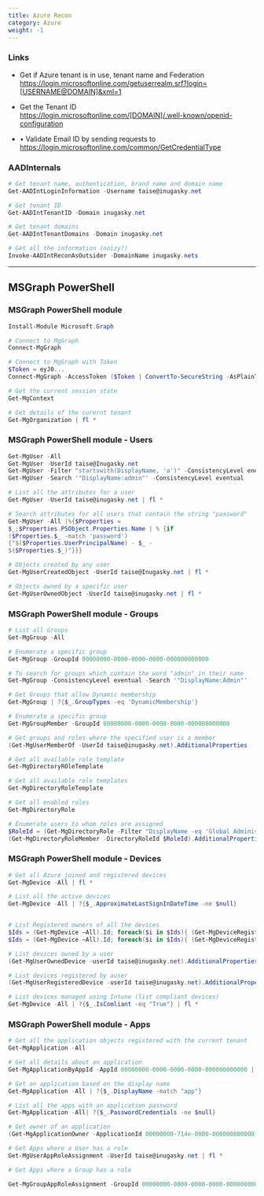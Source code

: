 ```yaml
---
title: Azure Recon
category: Azure
weight: -1
---
```


### Links

- Get if Azure tenant is in use, tenant name and Federation  
https://login.microsoftonline.com/getuserrealm.srf?login=[USERNAME@DOMAIN]&xml=1

- Get the Tenant ID  
https://login.microsoftonline.com/[DOMAIN]/.well-known/openid-configuration

- • Validate Email ID by sending requests to  
https://login.microsoftonline.com/common/GetCredentialType

### AADInternals
```powershell
# Get tenant name, authentication, brand name and domain name
Get-AADIntLoginInformation -Username taise@inugasky.net

# Get tenant ID
Get-AADIntTenantID -Domain inugasky.net

# Get tenant domains
Get-AADIntTenantDomains -Domain inugasky.net

# Get all the information (noizy?)
Invoke-AADIntReconAsOutsider -DomainName inugasky.nets
```

---

## MSGraph PowerShell

### MSGraph PowerShell module

```powershell
Install-Module Microsoft.Graph

# Connect to MgGraph
Connect-MgGraph

# Connect to MgGraph with Token
$Token = eyJ0...
Connect-MgGraph -AccessToken ($Token | ConvertTo-SecureString -AsPlainText -Force)

# Get the current session state
Get-MgContext

# Get details of the curernt tenant
Get-MgOrganization | fl *
```

### MSGraph PowerShell module - Users

```powershell
Get-MgUser -All
Get-MgUser -UserId taise@Inugasky.net
Get-MgUser -Filter "startswith(DisplayName, 'a')" -ConsistencyLevel enentual
Get-MgUser -Search '"DisplayName:admin"' -ConsistencyLevel eventual

# List all the attributes for a user
Get-MgUser -UserId taise@inugasky.net | fl *

# Search attributes for all users that contain the string "password"
Get-MgUser -All |%{$Properties =
$_;$Properties.PSObject.Properties.Name | % {if
($Properties.$_ -match 'password')
{"$($Properties.UserPrincipalName) - $_ -
$($Properties.$_)"}}}

# Objects created by any user
Get-MgUserCreatedObject -UserId taise@Inugasky.net | fl *

# Objects owned by a specific user
Get-MgUserOwnedObject -UserId taise@inugasky.net | fl *
```

### MSGraph PowerShell module - Groups

```powershell
# List all Groups
Get-MgGroup -All

# Enumerate a specific group
Get-MgGroup -GroupId 00000000-0000-0000-0000-000000000000

# To search for groups which contain the word "admin" in their name
Get-MgGroup -ConsistencyLevel eventual -Search '"DisplayName:Admin"'

# Get Groups that allow Dynamic membership
Get-MgGroup | ?{$_.GroupTypes -eq 'DynamicMembership'}

# Enumerate a specific group
Get-MgGroupMember -GroupId 00000000-0000-0000-0000-000000000000

# Get groups and roles where the specified user is a member
(Get-MgUserMemberOf -UserId taise@inugasky.net).AdditionalProperties

# Get all available role template
Get-MgDirectoryROleTemplate

# Get all available role templates
Get-MgDirectoryRoleTemplate

# Get all enabled roles
Get-MgDirectoryRole

# Enumerate users to whom roles are assigned
$RoleId = (Get-MgDirectoryRole -Filter "DisplayName -eq 'Global Administrator'").Id
(Get-MgDirectoryRoleMember -DirectoryRoleId $RoleId).AdditionalProperties
```

### MSGraph PowerShell module - Devices

```powershell
# Get all Azure joined and registered devices
Get-MgDevice -All | fl *

# List all the active devices
Get-MgDevice -All | ?{$_.ApproximateLastSignInDateTime -ne $null}


# List Registered owners of all the devices
$Ids = (Get-MgDevice –All).Id; foreach($i in $Ids){ (Get-MgDeviceRegisteredOwner -DeviceId $i).AdditionalProperties}
$Ids = (Get-MgDevice –All).Id; foreach($i in $Ids){ (Get-MgDeviceRegisteredOwner -DeviceId $i).AdditionalProperties.userPrincipalName}

# List devices owned by a user
(Get-MgUserOwnedDevice -userId taise@inugasky.net).AdditionalProperties

# List devices registered by auser
(Get-MgUserRegisteredDevice -userId taise@inugasky.net).AdditionalProperties

# List devices managed using Intune (list compliant devices)
Get-MgDevice -All | ?{$_.IsComliant -eq "True"} | fl *
```

### MSGraph PowerShell module - Apps

```powershell
# Get all the application objects registered with the current tenant
Get-MgApplication -All

# Get all details about an application
Get-MgApplicationByAppId -AppId 00000000-0000-0000-0000-000000000000 | fl *

# Get an application based on the display name
Get-MgApplication -All | ?{$_.DisplayName -match "app"}

# List all the apps with an application password
Get-MgApplication -All| ?{$_.PasswordCredentials -ne $null}

# Get owner of an application
(Get-MgApplicationOwner -ApplicationId 00000000-714e-0000-000000000000).AdditionalProperties.userPrincipalName

# Get Apps where a User has a role
Get-MgUserAppRoleAssignment -UserId taise@inugasky.net | fl *

# Get Apps where a Group has a role 

Get-MgGroupAppRoleAssignment -GroupId 00000000-0000-0000-0000-000000000000 | fl *
```
